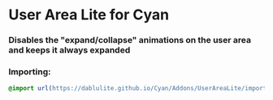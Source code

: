 <h1 background="#ff0000">User Area Lite for Cyan</h1>

### Disables the "expand/collapse" animations on the user area and keeps it always expanded

### Importing:
```css
@import url(https://dablulite.github.io/Cyan/Addons/UserAreaLite/import.css);
```
